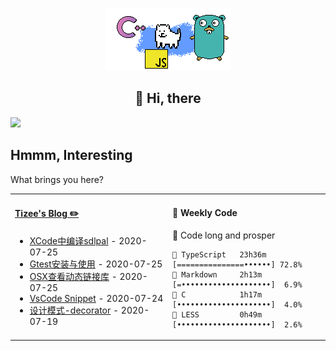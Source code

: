 <div align="center">

![](https://github.com/tizee/tizee/blob/master/gif/dog.gif)
<h2>👋 Hi, there</h2>

</div>

![](https://img.shields.io/badge/OS-Linux%2FMacOS-orange)

## Hmmm, Interesting
What brings you here? 

<table>
<tr>
<td valign="top" width="50%">

#### <a href="https://tizee.github.io" target="_blank"> Tizee's Blog ✏️</a>

<!-- rss-start -->
- <a href="https://tizee.github.io/post/338b5877a9774cf519693a4c3443a5c3" target="_blank">XCode中编译sdlpal</a> - 2020-07-25
- <a href="https://tizee.github.io/post/d8c9d63e70d1c38b25fd872439f822b6" target="_blank">Gtest安装与使用</a> - 2020-07-25
- <a href="https://tizee.github.io/post/90b11a694f6e8f86b2d474182bcb084a" target="_blank">OSX查看动态链接库</a> - 2020-07-25
- <a href="https://tizee.github.io/post/a9bed2b3a3e779a8840404792c199920" target="_blank">VsCode Snippet</a> - 2020-07-24
- <a href="https://tizee.github.io/post/eb910901198bc5fbcb7c94de06a925c1" target="_blank">设计模式-decorator</a> - 2020-07-19

<!-- rss-end -->
</td>

<td valign="top" width="50%">

#### 👾 Weekly Code
<!-- wakatime-start -->
🖖 Code long and prosper
```text
🦄 TypeScript   23h36m [===============••••••] 72.8%
🥇 Markdown     2h13m  [=••••••••••••••••••••]  6.9%
🥈 C            1h17m  [•••••••••••••••••••••]  4.0%
🥉 LESS         0h49m  [•••••••••••••••••••••]  2.6%
```

<!-- wakatime-end -->
</td>
</tr>
<table>
